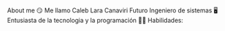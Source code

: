 About me 😏
Me llamo Caleb Lara Canaviri 
Futuro Ingeniero de sistemas 🖥️
Entusiasta de la tecnologia y la programación 👩‍💻
Habilidades:

